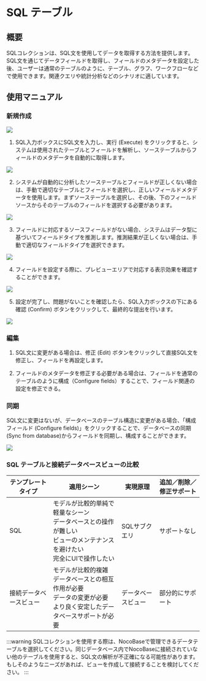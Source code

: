 # SQL テーブル

<PluginInfo name="collection-sql"></PluginInfo>

## 概要

SQLコレクションは、SQL文を使用してデータを取得する方法を提供します。SQL文を通じてデータフィールドを取得し、フィールドのメタデータを設定した後、ユーザーは通常のテーブルのように、テーブル、グラフ、ワークフローなどで使用できます。関連クエリや統計分析などのシナリオに適しています。

## 使用マニュアル

### 新規作成

<img src="https://static-docs.nocobase.com/202405191452918.png"/>

1. SQL入力ボックスにSQL文を入力し、実行 (Execute) をクリックすると、システムは使用されたテーブルとフィールドを解析し、ソーステーブルからフィールドのメタデータを自動的に取得します。

<img src="https://static-docs.nocobase.com/202405191453556.png"/>

2. システムが自動的に分析したソーステーブルとフィールドが正しくない場合は、手動で適切なテーブルとフィールドを選択し、正しいフィールドメタデータを使用します。まずソーステーブルを選択し、その後、下のフィールドソースからそのテーブルのフィールドを選択する必要があります。

<img src="https://static-docs.nocobase.com/202405191453579.png"/>

3. フィールドに対応するソースフィールドがない場合、システムはデータ型に基づいてフィールドタイプを推測します。推測結果が正しくない場合は、手動で適切なフィールドタイプを選択できます。

<img src="https://static-docs.nocobase.com/202405191454703.png"/>

4. フィールドを設定する際に、プレビューエリアで対応する表示効果を確認することができます。

<img src="https://static-docs.nocobase.com/202405191455439.png"/>

5. 設定が完了し、問題がないことを確認したら、SQL入力ボックスの下にある確認 (Confirm) ボタンをクリックして、最終的な提出を行います。

<img src="https://static-docs.nocobase.com/202405191455302.png"/>

### 編集

1. SQL文に変更がある場合は、修正 (Edit) ボタンをクリックして直接SQL文を修正し、フィールドを再設定します。

2. フィールドのメタデータを修正する必要がある場合は、フィールドを通常のテーブルのように構成（Configure fields）することで、フィールド関連の設定を修正できる。

### 同期

SQL文に変更はないが、データベースのテーブル構造に変更がある場合、「構成フィールド (Configure fields)」をクリックすることで、データベースの同期 (Sync from database)からフィールドを同期し、構成することができます。

<img src="https://static-docs.nocobase.com/202405191456216.png"/>

### SQL テーブルと接続データベースビューの比較

| テンプレートタイプ       | 適用シーン                                                                                     | 実現原理     | 追加／削除／修正サポート |
|-------------------------|-----------------------------------------------------------------------------------------------|--------------|----------------|
| SQL                     | モデルが比較的単純で軽量なシーン<br />データベースとの操作が難しい<br />ビューのメンテナンスを避けたい<br />完全にUIで操作したい | SQLサブクエリ | サポートなし   |
| 接続データベースビュー | モデルが比較的複雑<br />データベースとの相互作用が必要<br />データの変更が必要<br />より良く安定したデータベースサポートが必要 | データベースビュー | 部分的にサポート |

:::warning
SQLコレクションを使用する際は、NocoBaseで管理できるデータテーブルを選択してください。同じデータベース内でNocoBaseに接続されていない他のテーブルを使用すると、SQL文の解析が不正確になる可能性があります。もしそのようなニーズがあれば、ビューを作成して接続することを検討してください。
:::

